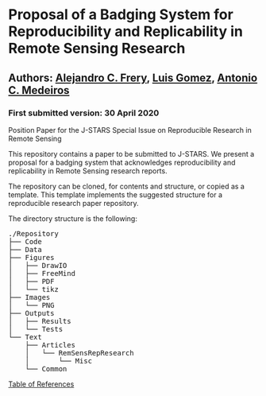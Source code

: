 # Proposal of a Badging System for Reproducibility and Replicability in Remote Sensing Research
## Authors: [Alejandro C. Frery](acfrery@laccan.ufal.br), [Luis Gomez](luis.gomez@ulpgc.es), [Antonio C. Medeiros](antoniomedeiros@laccan.ufal.br)
### First submitted version: 30 April 2020

Position Paper for the J-STARS Special Issue on Reproducible Research in Remote Sensing

This repository contains a paper to be submitted to J-STARS. We present a proposal for a badging system that acknowledges reproducibility and replicability in Remote Sensing research reports.

The repository can be cloned, for contents and structure, or copied as a template. This template implements the suggested structure for a reproducible research paper repository.

The directory structure is the following:
<pre>
./Repository
├── Code
├── Data
├── Figures
│   ├── DrawIO
│   ├── FreeMind
│   ├── PDF
│   └── tikz
├── Images
│   └── PNG
├── Outputs
│   ├── Results
│   └── Tests
└── Text
    ├── Articles
    │   └── RemSensRepResearch
    │       └── Misc
    └── Common
</pre>

[Table of References](TableOfReferences.html)
